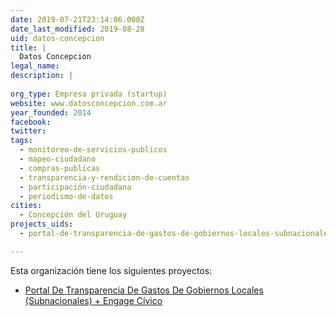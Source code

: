 ```yaml
---
date: 2019-07-21T23:14:06.000Z
date_last_modified: 2019-08-28
uid: datos-concepcion
title: |
  Datos Concepcion
legal_name: 
description: |
  
org_type: Empresa privada (startup)
website: www.datosconcepcion.com.ar
year_founded: 2014
facebook: 
twitter: 
tags:
  - monitoreo-de-servicios-publicos
  - mapeo-ciudadano
  - compras-publicas
  - transparencia-y-rendicion-de-cuentas
  - participación-ciudadana
  - periodismo-de-datos
cities: 
  - Concepción del Uruguay
projects_uids:
  - portal-de-transparencia-de-gastos-de-gobiernos-locales-subnacionales-engage-civico

---
```


Esta organización tiene los siguientes proyectos:

- [Portal De Transparencia De Gastos De Gobiernos Locales (Subnacionales) + Engage Cívico](/proyectos/portal-de-transparencia-de-gastos-de-gobiernos-locales-subnacionales-engage-civico)

